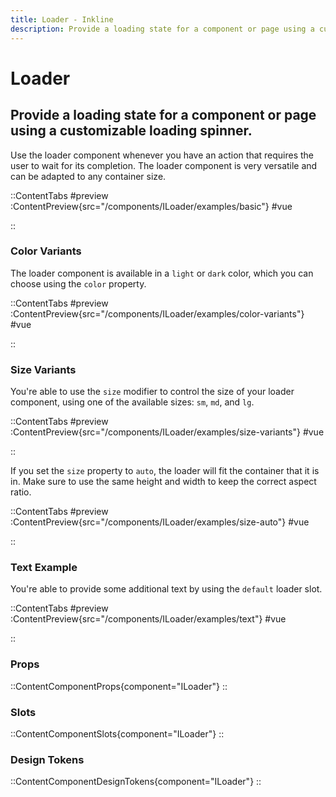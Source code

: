 ```yaml
---
title: Loader - Inkline
description: Provide a loading state for a component or page using a customizable loading spinner. 
---
```


# Loader
## Provide a loading state for a component or page using a customizable loading spinner. 

Use the loader component whenever you have an action that requires the user to wait for its completion. The loader component is very versatile and can be adapted to any container size.

::ContentTabs
#preview
:ContentPreview{src="/components/ILoader/examples/basic"}
#vue
<!-- Autodocs{src="@inkline/inkline/components/ILoader/examples/basic.raw.vue" lang="vue"} -->
::

### Color Variants
The loader component is available in a `light` or `dark` color, which you can choose using the `color` property.

::ContentTabs
#preview
:ContentPreview{src="/components/ILoader/examples/color-variants"}
#vue
<!-- Autodocs{src="@inkline/inkline/components/ILoader/examples/color-variants.raw.vue" lang="vue"} -->
::

### Size Variants
You're able to use the `size` modifier to control the size of your loader component, using one of the available sizes: `sm`, `md`, and `lg`.

::ContentTabs
#preview
:ContentPreview{src="/components/ILoader/examples/size-variants"}
#vue
<!-- Autodocs{src="@inkline/inkline/components/ILoader/examples/size-variants.raw.vue" lang="vue"} -->
::

If you set the `size` property to `auto`, the loader will fit the container that it is in. Make sure to use the same height and width to keep the correct aspect ratio.

::ContentTabs
#preview
:ContentPreview{src="/components/ILoader/examples/size-auto"}
#vue
<!-- Autodocs{src="@inkline/inkline/components/ILoader/examples/size-auto.raw.vue" lang="vue"} -->
::

### Text Example
You're able to provide some additional text by using the `default` loader slot.

::ContentTabs
#preview
:ContentPreview{src="/components/ILoader/examples/text"}
#vue
<!-- Autodocs{src="@inkline/inkline/components/ILoader/examples/text.raw.vue" lang="vue"} -->
::

### Props
::ContentComponentProps{component="ILoader"}
::

### Slots
::ContentComponentSlots{component="ILoader"}
::

### Design Tokens
::ContentComponentDesignTokens{component="ILoader"}
::
